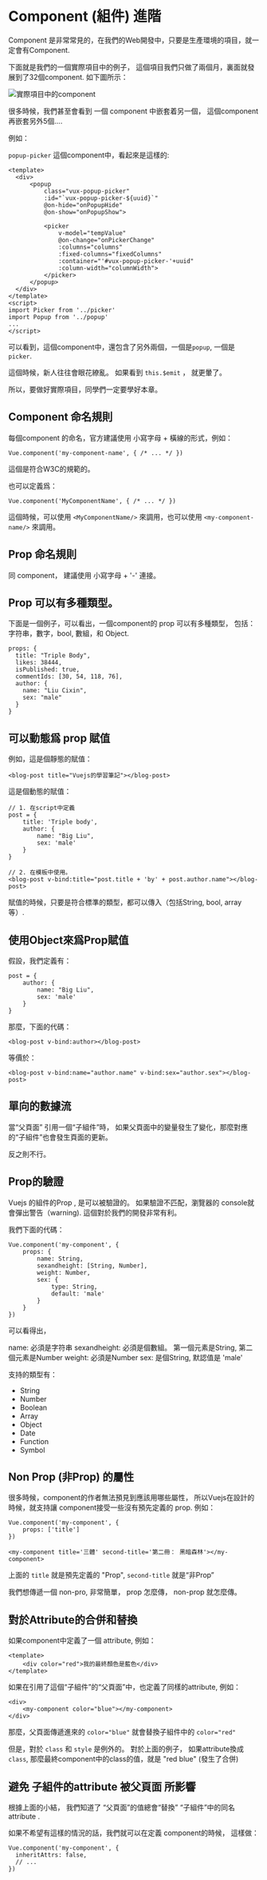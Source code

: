 # Component (組件) 進階

Component 是非常常見的，在我們的Web開發中，只要是生產環境的項目，就一定會有Component. 

下面就是我們的一個實際項目中的例子， 這個項目我們只做了兩個月，裏面就發展到了32個component. 如下圖所示：

![實際項目中的component](./images/components_in_real_project.png)

很多時候，我們甚至會看到 一個 component 中嵌套着另一個， 這個component再嵌套另外5個.... 

例如： 

`popup-picker` 這個component中，看起來是這樣的: 

```
<template>
  <div>
      <popup
	      class="vux-popup-picker"
	      :id="`vux-popup-picker-${uuid}`"
	      @on-hide="onPopupHide"
	      @on-show="onPopupShow">

          <picker
	          v-model="tempValue"
	          @on-change="onPickerChange"
	          :columns="columns"
	          :fixed-columns="fixedColumns"
	          :container="'#vux-popup-picker-'+uuid"
	          :column-width="columnWidth">
          </picker>
      </popup>
  </div>
</template>
<script>
import Picker from '../picker'
import Popup from '../popup'
...
</script>
```

可以看到，這個component中，還包含了另外兩個，一個是`popup`, 一個是 `picker`.  

這個時候，新人往往會眼花繚亂。 如果看到 `this.$emit` ， 就更暈了。 

所以，要做好實際項目，同學們一定要學好本章。 

## Component 命名規則

每個component 的命名，官方建議使用 小寫字母 + 橫線的形式，例如：

```
Vue.component('my-component-name', { /* ... */ })
```

這個是符合W3C的規範的。

也可以定義爲： 

```
Vue.component('MyComponentName', { /* ... */ })
```

這個時候，可以使用 `<MyComponentName/>` 來調用，也可以使用 `<my-component-name/>` 來調用。

## Prop 命名規則

同 component， 建議使用 小寫字母 + '-' 連接。

## Prop 可以有多種類型。 

下面是一個例子，可以看出，一個component的 prop 可以有多種類型， 包括： 字符串，數字，bool, 數組，和 Object. 

```
props: {
  title: "Triple Body",
  likes: 38444,
  isPublished: true,
  commentIds: [30, 54, 118, 76],
  author: {
  	name: "Liu Cixin", 
  	sex: "male"
  }
}
```

## 可以動態爲 prop 賦值

例如，這是個靜態的賦值：

```
<blog-post title="Vuejs的學習筆記"></blog-post>
```

這是個動態的賦值：

```
// 1. 在script中定義
post = {
	title: 'Triple body',
	author: {
		name: "Big Liu",
		sex: 'male'
	}
}

// 2. 在模板中使用。 
<blog-post v-bind:title="post.title + 'by' + post.author.name"></blog-post>
```

賦值的時候，只要是符合標準的類型，都可以傳入（包括String, bool, array 等）. 

## 使用Object來爲Prop賦值

假設，我們定義有：

```
post = {
	author: {
		name: "Big Liu",
		sex: 'male'
	}
}
```

那麼，下面的代碼：

```
<blog-post v-bind:author></blog-post>
```

等價於：

```
<blog-post v-bind:name="author.name" v-bind:sex="author.sex"></blog-post>
```

## 單向的數據流

當“父頁面” 引用一個“子組件”時， 如果父頁面中的變量發生了變化，那麼對應的“子組件”也會發生頁面的更新。  

反之則不行。

## Prop的驗證

Vuejs 的組件的Prop , 是可以被驗證的。 如果驗證不匹配，瀏覽器的 console就會彈出警告（warning). 這個對於我們的開發非常有利。

我們下面的代碼： 

```
Vue.component('my-component', {
	props: {
		name: String,   				 
		sexandheight: [String, Number],
		weight: Number,
		sex: {
			type: String,
			default: 'male'
		}
	}
})
```

可以看得出，

name: 必須是字符串
sexandheight: 必須是個數組。 第一個元素是String, 第二個元素是Number
weight: 必須是Number
sex: 是個String, 默認值是 'male'

支持的類型有： 

- String
- Number
- Boolean
- Array
- Object
- Date
- Function
- Symbol

## Non Prop (非Prop) 的屬性

很多時候，component的作者無法預見到應該用哪些屬性， 所以Vuejs在設計的時候，就支持讓 component接受一些沒有預先定義的 prop.  例如：

```
Vue.component('my-component', {
	props: ['title']
})

<my-component title='三體' second-title='第二冊： 黑暗森林'></my-component>
```

上面的 `title` 就是預先定義的 "Prop",  `second-title` 就是“非Prop”

我們想傳遞一個 non-pro, 非常簡單， prop 怎麼傳， non-prop 就怎麼傳。

## 對於Attribute的合併和替換

如果component中定義了一個 attribute,  例如： 

```
<template>
	<div color="red">我的最終顏色是藍色</div>
</template>
```

如果在引用了這個“子組件”的“父頁面”中，也定義了同樣的attribute, 例如：

```
<div>
	<my-component color="blue"></my-component>
</div>
```

那麼，父頁面傳遞進來的 `color="blue"` 就會替換子組件中的 `color="red"`

但是，對於 `class` 和 `style` 是例外的。 對於上面的例子， 如果attribute換成 `class`, 那麼最終component中的class的值，就是 "red blue" (發生了合併)

## 避免 子組件的attribute 被父頁面 所影響

根據上面的小結， 我們知道了 “父頁面”的值總會“替換” “子組件”中的同名attribute .

如果不希望有這樣的情況的話，我們就可以在定義 component的時候， 這樣做：

```
Vue.component('my-component', {
  inheritAttrs: false,
  // ...
})
```


